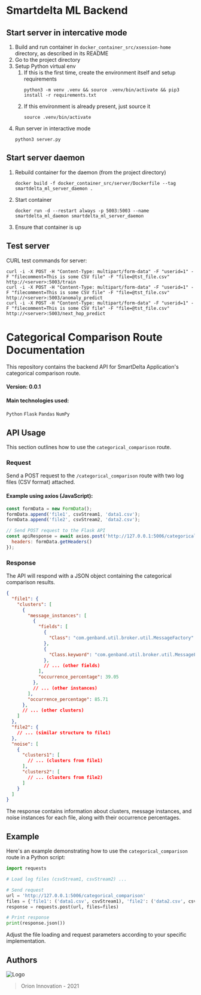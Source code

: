 # Smartdelta ML Backend

## Start server in intercative mode

1. Build and run container in `docker_container_src/xsession-home` directory, as described in its README
1. Go to the project directory
1. Setup Python virtual env
   1. If this is the first time, create the environment itself and setup requirements
      ```
      python3 -m venv .venv && source .venv/bin/activate && pip3 install -r requirements.txt
      ```
   1. If this environment is already present, just source it
      ```
      source .venv/bin/activate
      ```
1. Run server in interactive mode
   ```
   python3 server.py
   ```

## Start server daemon

1. Rebuild container for the daemon (from the project directory)
   ```
   docker build -f docker_container_src/server/Dockerfile --tag smartdelta_ml_server_daemon .
   ```
1. Start container
   ```
   docker run -d --restart always -p 5003:5003 --name smartdelta_ml_daemon smartdelta_ml_server_daemon
   ```
1. Ensure that container is up

## Test server

CURL test commands for server:
```
curl -i -X POST -H "Content-Type: multipart/form-data" -F "userid=1" -F "filecomment=This is some CSV file" -F "file=@tst_file.csv" http://<server>:5003/train
curl -i -X POST -H "Content-Type: multipart/form-data" -F "userid=1" -F "filecomment=This is some CSV file" -F "file=@tst_file.csv" http://<server>:5003/anomaly_predict
curl -i -X POST -H "Content-Type: multipart/form-data" -F "userid=1" -F "filecomment=This is some CSV file" -F "file=@tst_file.csv" http://<server>:5003/next_hop_predict
```


# Categorical Comparison Route Documentation

This repository contains the backend API for SmartDelta Application's categorical comparison route.

#### Version: 0.0.1

#### Main technologies used:

`Python` `Flask` `Pandas` `NumPy` 


## API Usage

This section outlines how to use the `categorical_comparison` route.

### Request

Send a POST request to the `/categorical_comparison` route with two log files (CSV format) attached.

#### Example using axios (JavaScript):

```javascript
const formData = new FormData();
formData.append('file1', csvStream1, 'data1.csv');
formData.append('file2', csvStream2, 'data2.csv');

// Send POST request to the Flask API
const apiResponse = await axios.post('http://127.0.0.1:5006/categorical_comparison', formData, {
  headers: formData.getHeaders()
});
```

### Response

The API will respond with a JSON object containing the categorical comparison results.

```json
{
  "file1": {
    "clusters": [
      {
        "message_instances": [
          {
            "fields": [
              {
                "Class": "com.genband.util.broker.util.MessageFactory"
              },
              {
                "Class.keyword": "com.genband.util.broker.util.MessageFactory"
              },
              // ... (other fields)
            ],
            "occurrence_percentage": 39.05
          },
          // ... (other instances)
        ],
        "occurrence_percentage": 85.71
      },
      // ... (other clusters)
    ]
  },
  "file2": {
    // ... (similar structure to file1)
  },
  "noise": [
    {
      "clusters1": [
        // ... (clusters from file1)
      ],
      "clusters2": [
        // ... (clusters from file2)
      ]
    }
  ]
}
```

The response contains information about clusters, message instances, and noise instances for each file, along with their occurrence percentages.

## Example

Here's an example demonstrating how to use the `categorical_comparison` route in a Python script:

```python
import requests

# Load log files (csvStream1, csvStream2) ...

# Send request
url = 'http://127.0.0.1:5006/categorical_comparison'
files = {'file1': ('data1.csv', csvStream1), 'file2': ('data2.csv', csvStream2)}
response = requests.post(url, files=files)

# Print response
print(response.json())
```

Adjust the file loading and request parameters according to your specific implementation.

## Authors

![Logo](https://docs.kariyer.net/job/jobtemplate/000/000/241/avatar/24111520220128041051054.jpeg)
> Orion Innovation - 2021
